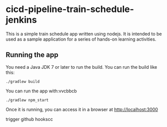 # cicd-pipeline-train-schedule-jenkins

This is a simple train schedule app written using nodejs. It is intended to be used as a sample application for a series of hands-on learning activities.

## Running the app

You need a Java JDK 7 or later to run the build. You can run the build like this:

    ./gradlew build

You can run the app with:vvcbbcb

    ./gradlew npm_start

Once it is running, you can access it in a browser at [http://localhost:3000](http://localhost:3000)

trigger github hookscc
